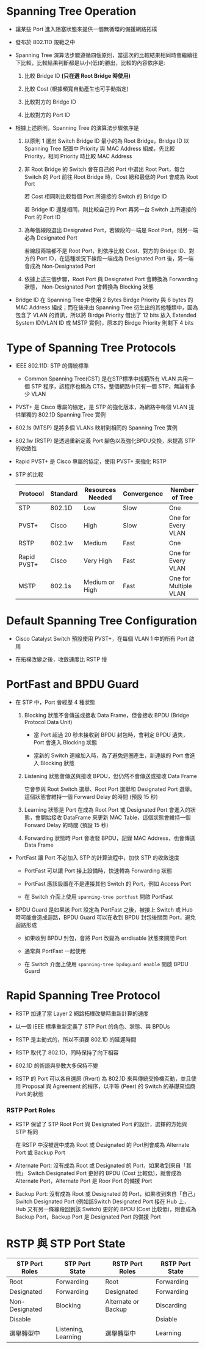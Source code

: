 # Spanning Tree Operation 

* 讓某些 Port 進入阻塞狀態來提供一個無循環的備援網路拓樸

* 發布於 802.11D 規範之中

* Spanning Tree 演算法步驟遵循四個原則，當這次的比較結果相同時會繼續往下比較，比較結果判斷都是以小(低)的勝出，比較的內容依序是: 

    1. 比較 Bridge ID **(只在選 Root Bridge 時使用)**

    2. 比較 Cost (根據頻寬自動產生也可手動指定)

    3. 比較對方的 Bridge ID

    4. 比較對方的 Port ID

* 根據上述原則，Spanning Tree 的演算法步驟依序是

    1. 以原則 1 選出 Switch Bridge ID 最小的為 Root Bridge，Bridge ID 以 Spanning Tree 配置中 Priority 與 MAC Address 組成，先比較 Priority，相同 Priority 時比較 MAC Address

    2. 非 Root Bridge 的 Switch 會在自己的 Port 中選出 Root Port，每台 Switch 的 Port 前往 Root Bridge 時，Cost 總和最低的 Port 會成為 Root Port

        若 Cost 相同則比較每個 Port 所連接的 Switch 的 Bridge ID
        
        若 Bridge ID 還是相同，則比較自己的 Port 再另一台 Switch 上所連接的 Port 的 Port ID

    3. 為每個線段選出 Designated Port，若線段的一端是 Root Port，則另一端必為  Designated Port

        若線段兩端都不是 Root Port，則依序比較 Cost、對方的 Bridge ID、對方的 Port ID，在這種狀況下線段一端成為 Designated Port 後，另一端會成為 Non-Designated Port

    4. 依據上述三個步驟，Root Port 與 Designated Port 會轉換為 Forwarding 狀態， Non-Designated Port 會轉換為 Blocking 狀態

* Bridge ID 在 Spanning Tree 中使用 2 Bytes Birdge Priority 與 6 bytes 的 MAC Address 組成；而在後來由 Spanning Tree 衍生出的其他種類中，因為包含了 VLAN 的資訊，所以將 Birdge Priority 借出了 12 bits 放入 Extended System ID(VLAN ID 或 MSTP 實例)，原本的 Birdge Priority 則剩下 4 bits

# Type of Spanning Tree Protocols

* IEEE 802.11D: STP 的傳統標準

    - Common Spanning Tree(CST) 是在STP標準中規範所有 VLAN 共用一個 STP 程序，該程序也稱為 CTS，整個網路中只有一個 STP，無論有多少 VLAN

* PVST+ 是 Cisco 專屬的協定，是 STP 的強化版本，為網路中每個 VLAN 提供單獨的 802.1D Spanning Tree 實例

* 802.1s (MTSP) 是將多個 VLANs 映射到相同的 Spanning Tree 實例

* 802.1w (RSTP) 是透過重新定義 Port 腳色以及強化BPDU交換，來提高 STP 的收斂性

* Rapid PVST+ 是 Cisco 專屬的協定，使用 PVST+ 來強化 RSTP

* STP 的比較

    |Protocol|Standard|Resources Needed|Convergence|Nember of Tree|
    |---|---|---|---|---|
    |STP|802.1D|Low|Slow|One|
    |PVST+|Cisco|High|Slow|One for Every VLAN|
    |RSTP|802.1w|Medium|Fast|One|
    |Rapid PVST+|Cisco|Very High|Fast|One for Every VLAN|
    |MSTP|802.1s|Medium or High|Fast|One for Multiple VLAN|

# Default Spanning Tree Configuration

+ Cisco Catalyst  Switch 預設使用 PVST+，在每個 VLAN 1 中的所有 Port 啟用

+ 在拓樸改變之後，收斂速度比 RSTP 慢

# PortFast and BPDU Guard

+ 在 STP 中，Port 會經歷 4 種狀態

    1. Blocking 狀態不會傳送或接收 Data Frame，但會接收 BPDU (Bridge Protocol Data Unit)

        + 當 Port 超過 20 秒未接收到 BPDU 封包時，會判定 BPDU 遺失，Port 會進入 Blocking 狀態

        + 當新的 Switch 連線加入時，為了避免迴圈產生，新連線的 Port 會進入 Blocking 狀態

    2. Listening 狀態會傳送與接收 BPDU，但仍然不會傳送或接收 Data Frame

        它會參與 Root Switch 選舉、Root Port 選舉和 Designated Port 選舉。這個狀態會維持一個 Forward Delay 的時間 (預設 15 秒)

    3. Learning 狀態是 Port 在成為 Root Port 或 Designated Port 會進入的狀態，會開始接收 DataFrame 來更新 MAC Table，這個狀態會維持一個 Forward Delay 的時間 (預設 15 秒)

    4. Forwarding 狀態時 Port 會收發 BPDU，記錄 MAC Address，也會傳送 Data Frame

+ PortFast 讓 Port 不必加入 STP 的計算流程中，加快 STP 的收斂速度

    + PortFast 可以讓 Port 接上設備時，快速轉為 Forwarding 狀態

    + PortFast 應該設置在不是連接其他 Switch 的 Port，例如 Access Port

    + 在 Switch 介面上使用 `spanning-tree portfast` 開啟 PortFast

+ BPDU Guard 是如果該 Port 設定為 PortFast 之後，被接上 Switch 或 Hub 時可能會造成迴路，BPDU Guard 可以在收到 BPDU 封包後關閉 Port，避免迴路形成

    + 如果收到 BPDU 封包，會將 Port 改變為 errdisable 狀態來關閉 Port

    + 通常與 PortFast 一起使用

    + 在 Switch 介面上使用 `spanning-tree bpduguard enable` 開啟  BPDU Guard

# Rapid Spanning Tree Protocol

+ RSTP 加速了當 Layer 2 網路拓樸改變時重新計算的速度

+ 以一個 IEEE 標準重新定義了 STP Port 的角色、狀態、與 BPDUs

+ RSTP 是主動式的，所以不須要 802.1D 的延遲時間

+ RSTP 取代了 802.1D，同時保持了向下相容

+ 802.1D 的術語與參數大多保持不變

+ RSTP 的 Port 可以各自還原 (Rvert) 為 802.1D 來與傳統交換機互動，並且使用 Proposal 與 Agreement 的程序，以平等 (Peer) 的 Switch 的基礎來協商 Port 的狀態

### RSTP Port Roles

+ RSTP 保留了 STP Root Port 與 Designated Port 的設計，選擇的方始與 STP 相同

    在 RSTP 中沒被選中成為 Root 或 Designated 的 Port則會成為 Alternate Port 或 Backup Port

+ Alternate Port: 沒有成為 Root 或 Designated 的 Port，如果收到來自「其他」 Switch Designated Port 更好的 BPDU (Cost 比較低)，就會成為 Alternate Port，Alternate Port 是 Roor Port 的備援 Port

+ Backup Port: 沒有成為 Root 或 Designated 的 Port，如果收到來自「自己」 Switch Designated Port (例如該Switch Designated Port 接在 Hub 上，Hub 又有另一條線段回到該 Switch) 更好的 BPDU (Cost 比較低)，則會成為 Backup Port，Backup Port 是 Designated Port 的備援 Port

# RSTP 與 STP Port State

|STP Port Roles|STP Port State|RSTP Port Roles|RSTP Port State|
|---|---|---|---|
|Root|Forwarding|Root|Forwarding|
|Designated|Forwarding|Designated|Forwarding|
|Non-Designated|Blocking|Alternate or Backup|Discarding|
|Disable|||Dsiable|Discarding|
|選舉轉型中|Listening, Learning|選舉轉型中|Learning|